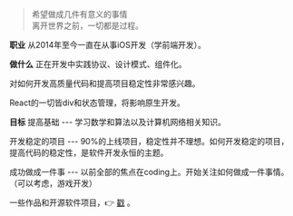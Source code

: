 > 希望做成几件有意义的事情  
> 离开世界之前，一切都是过程。

**职业**
从2014年至今一直在从事iOS开发（学前端开发）。

**做什么**
正在开发中实践协议、设计模式、组件化。

对如何开发高质量代码和提高项目稳定性非常感兴趣。

React的一切皆div和状态管理，将影响原生开发。

**目标**
提高基础       --- 学习数学和算法以及计算机网络相关知识。

开发稳定的项目  --- 90%的上线项目，稳定性并不理想。如何开发稳定的项目，提高代码的稳定性，是软件开发永恒的主题。

成功做成一件事  --- 以前全部的焦点在coding上。开始关注如何做成一件事情。（可以考虑，游戏开发）


一些作品和开源软件项目，👉 [戳](https://awanglilong.github.io/portfolio/) 。 
